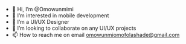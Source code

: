 - 👋 Hi, I’m @Omowunmimi
- 👀 I’m interested in mobile development
- 🌱 I’m a UI/UX Designer
- 💞️ I’m looking to collaborate on any UI/UX projects 
- 📫 How to reach me on email omowunmiomofolashade@gmail.com

<!---
Omowunmimi/Omowunmimi is a ✨ special ✨ repository because its `README.md` (this file) appears on your GitHub profile.
You can click the Preview link to take a look at your changes.
--->
